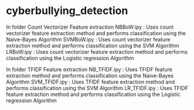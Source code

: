 # cyberbullying_detection

In folder Count Vectorizer Feature extraction
 NBBoW.ipy : Uses count vectorizer feature extraction method and performs classification using the Naive-Bayes Algorithm
 SVMBoW.ipy : Uses count vectorizer feature extraction method and performs classification using the SVM Algorithm
 LRBoW.ipy : Uses count vectorizer feature extraction method and performs classification using the Logistic regression Algorithm
 
 
 In folder TFIDF Feature extraction
 NB_TFIDF.ipy : Uses TFIDF feature extraction method and performs classification using the Naive-Bayes Algorithm
 SVM_TFIDF.ipy : Uses TFIDF feature extraction method and performs classification using the SVM Algorithm
 LR_TFIDF.ipy : Uses TFIDF feature extraction method and performs classification using the Logistic regression Algorithm
